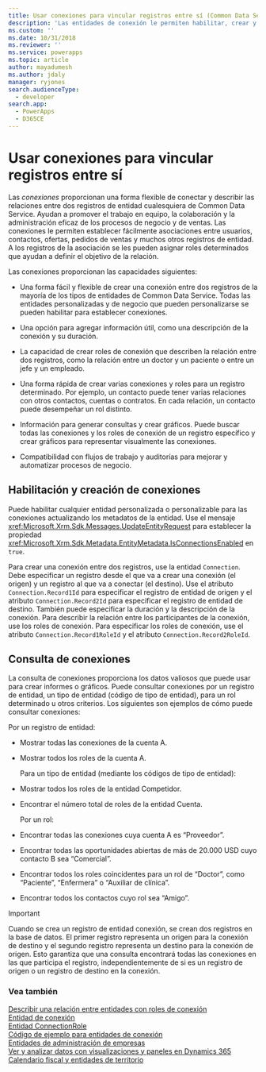 ```yaml
---
title: Usar conexiones para vincular registros entre sí (Common Data Service) | Microsoft Docs
description: 'Las entidades de conexión le permiten habilitar, crear y consultar conexiones.'
ms.custom: ''
ms.date: 10/31/2018
ms.reviewer: ''
ms.service: powerapps
ms.topic: article
author: mayadumesh
ms.author: jdaly
manager: ryjones
search.audienceType:
  - developer
search.app:
  - PowerApps
  - D365CE
---
```

# <a name="use-connections-to-link-records-to-each-other"></a>Usar conexiones para vincular registros entre sí

Las *conexiones* proporcionan una forma flexible de conectar y describir las relaciones entre dos registros de entidad cualesquiera de Common Data Service. Ayudan a promover el trabajo en equipo, la colaboración y la administración eficaz de los procesos de negocio y de ventas. Las conexiones le permiten establecer fácilmente asociaciones entre usuarios, contactos, ofertas, pedidos de ventas y muchos otros registros de entidad. A los registros de la asociación se les pueden asignar roles determinados que ayudan a definir el objetivo de la relación.  
  
 Las conexiones proporcionan las capacidades siguientes:  
  
- Una forma fácil y flexible de crear una conexión entre dos registros de la mayoría de los tipos de entidades de Common Data Service. Todas las entidades personalizadas y de negocio que pueden personalizarse se pueden habilitar para establecer conexiones.  
  
- Una opción para agregar información útil, como una descripción de la conexión y su duración.  
  
- La capacidad de crear roles de conexión que describen la relación entre dos registros, como la relación entre un doctor y un paciente o entre un jefe y un empleado.  
  
- Una forma rápida de crear varias conexiones y roles para un registro determinado. Por ejemplo, un contacto puede tener varias relaciones con otros contactos, cuentas o contratos. En cada relación, un contacto puede desempeñar un rol distinto.  
  
- Información para generar consultas y crear gráficos. Puede buscar todas las conexiones y los roles de conexión de un registro específico y crear gráficos para representar visualmente las conexiones.  
  
- Compatibilidad con flujos de trabajo y auditorías para mejorar y automatizar procesos de negocio.  
  
## <a name="enabling-and-creating-connections"></a>Habilitación y creación de conexiones  
 Puede habilitar cualquier entidad personalizada o personalizable para las conexiones actualizando los metadatos de la entidad. Use el mensaje <xref:Microsoft.Xrm.Sdk.Messages.UpdateEntityRequest> para establecer la propiedad <xref:Microsoft.Xrm.Sdk.Metadata.EntityMetadata.IsConnectionsEnabled> en `true`.  
  
 Para crear una conexión entre dos registros, use la entidad `Connection`. Debe especificar un registro desde el que va a crear una conexión (el origen) y un registro al que va a conectar (el destino). Use el atributo `Connection.Record1Id` para especificar el registro de entidad de origen y el atributo `Connection.Record2Id` para especificar el registro de entidad de destino. También puede especificar la duración y la descripción de la conexión. Para describir la relación entre los participantes de la conexión, use los roles de conexión. Para especificar los roles de conexión, use el atributo `Connection.Record1RoleId` y el atributo `Connection.Record2RoleId`.  
  
## <a name="querying-connections"></a>Consulta de conexiones  
 La consulta de conexiones proporciona los datos valiosos que puede usar para crear informes o gráficos. Puede consultar conexiones por un registro de entidad, un tipo de entidad (código de tipo de entidad), para un rol determinado u otros criterios. Los siguientes son ejemplos de cómo puede consultar conexiones:  
  
 Por un registro de entidad:  
  
- Mostrar todas las conexiones de la cuenta A.  
  
- Mostrar todos los roles de la cuenta A.  
  
  Para un tipo de entidad (mediante los códigos de tipo de entidad):  
  
- Mostrar todos los roles de la entidad Competidor.  
  
- Encontrar el número total de roles de la entidad Cuenta.  
  
  Por un rol:  
  
- Encontrar todas las conexiones cuya cuenta A es “Proveedor”.  
  
- Encontrar todas las oportunidades abiertas de más de 20.000 USD cuyo contacto B sea “Comercial”.  
  
- Encontrar todos los roles coincidentes para un rol de “Doctor”, como “Paciente”, “Enfermera” o “Auxiliar de clínica”.  
  
- Encontrar todos los contactos cuyo rol sea “Amigo”.  
  
> [!IMPORTANT]
>  Cuando se crea un registro de entidad conexión, se crean dos registros en la base de datos. El primer registro representa un origen para la conexión de destino y el segundo registro representa un destino para la conexión de origen. Esto garantiza que una consulta encontrará todas las conexiones en las que participa el registro, independientemente de si es un registro de origen o un registro de destino en la conexión.  
  
### <a name="see-also"></a>Vea también  
 [Describir una relación entre entidades con roles de conexión](describe-relationship-entities-connection-roles.md)   
 [Entidad de conexión](/reference/entities/connection.md)   
 [Entidad ConnectionRole](/reference/entities/connectionrole.md)   
 [Código de ejemplo para entidades de conexión](/dynamics365/customer-engagement/developer/sample-code-connection-entities)   
 [Entidades de administración de empresas](/dynamics365/customer-engagement/developer/business-management-entities)   
 [Ver y analizar datos con visualizaciones y paneles en Dynamics 365](/dynamics365/customer-engagement/developer/customize-dev/customize-visualizations-dashboards)   
 [Calendario fiscal y entidades de territorio](/dynamics365/customer-engagement/developer/fiscal-calendar-and-territory-entities)